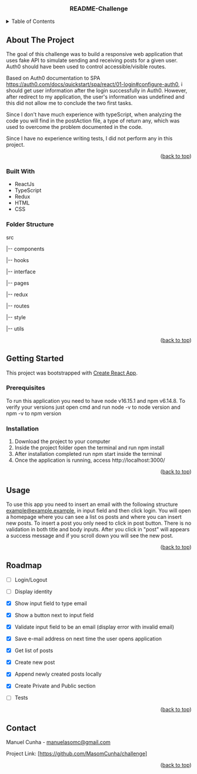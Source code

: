 <br />
<div align="center">

  <h3 align="center">README-Challenge</h3>

</div>



<!-- TABLE OF CONTENTS -->
<details>
  <summary>Table of Contents</summary>
  <ol>
    <li>
      <a href="#about-the-project">About The Project</a>
      <ul>
        <li><a href="#built-with">Built With</a></li>
        <li><a href="#folder-structure">Folder Structure</a></li>
      </ul>
    </li>
    <li>
      <a href="#getting-started">Getting Started</a>
      <ul>
        <li><a href="#prerequisites">Prerequisites</a></li>
        <li><a href="#installation">Installation</a></li>
      </ul>
    </li>
    <li><a href="#usage">Usage</a></li>
    <li><a href="#roadmap">Roadmap</a></li>
    <li><a href="#contact">Contact</a></li>
  </ol>
</details>

<!-- ABOUT THE PROJECT -->
## About The Project

The goal of this challenge was to build a responsive web application that uses fake API to simulate sending and receiving posts for a given user. Auth0 should have been used to control accessible/visible routes.

Based on Auth0 documentation to SPA https://auth0.com/docs/quickstart/spa/react/01-login#configure-auth0, i should get user information after the login successfully in Auth0. However, after redirect to my application, the user's information was undefined and this did not allow me to conclude the two first tasks.

Since I don't have much experience with typeScript, when analyzing the code you will find in the postAction file, a type of return any, which was used to overcome the problem documented in the code.

Since I have no experience writing tests, I did not perform any in this project.

<p align="right">(<a href="#readme-top">back to top</a>)</p>


### Built With

* ReactJs
* TypeScript
* Redux
* HTML
* CSS


### Folder Structure

<p>src</p>
    <p>|-- components</p>
    <p>|-- hooks</p>
    <p>|-- interface</p>
    <p>|-- pages</p>
    <p>|-- redux</p>
    <p>|-- routes</p>
    <p>|-- style</p>
    <p>|-- utils</p>

<p align="right">(<a href="#readme-top">back to top</a>)</p>



<!-- GETTING STARTED -->
## Getting Started

This project was bootstrapped with [Create React App](https://github.com/facebook/create-react-app).

### Prerequisites

To run this application you need to have node v16.15.1 and npm v6.14.8.
To verify your versions just open cmd and run node -v to node version and npm -v to npm version

### Installation

1. Download the project to your computer
2. Inside the project folder open the terminal and run npm install
3. After installation completed run npm start inside the terminal
4. Once the application is running, access http://localhost:3000/

<p align="right">(<a href="#readme-top">back to top</a>)</p>



<!-- USAGE EXAMPLES -->
## Usage

To use this app you need to insert an email with the following structure 
    example@example.example,
in input field and then click login.
You will open a homepage where you can see a list os posts and where you can insert new posts.
To insert a post you only need to click in post button. There is no validation in both title and body inputs.
After you click in "post" will appears a success message and if you scroll down you will see the new post.

<p align="right">(<a href="#readme-top">back to top</a>)</p>



<!-- ROADMAP -->
## Roadmap

- [ ] Login/Logout
- [ ] Display identity
- [X] Show input field to type email
- [X] Show a button next to input field
- [X] Validate input field to be an email (display error with invalid email)
- [X] Save e-mail address on next time the user opens application 
- [X] Get list of posts
- [X] Create new post
- [X] Append newly created posts locally
- [X] Create Private and Public section
- [ ] Tests



<p align="right">(<a href="#readme-top">back to top</a>)</p>


<!-- CONTACT -->
## Contact

Manuel Cunha - manuelasomc@gmail.com

Project Link: [https://github.com/MasomCunha/challenge]

<p align="right">(<a href="#readme-top">back to top</a>)</p>

